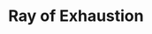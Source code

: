 ---
title: "Ray of Exhaustion"

spell:
  schools:
    - name:        "Necromancy"
      subschools:  []
      descriptors: []
  classes:
    - name:  "Sorcerer/Wizard"
      abbr:  "Sor/Wiz"
      level: 3
  components:         [V, S, M]
  castingTime:        "1 standard action"
  range:              "Close (25 ft. + 5 ft./2 levels)"
  effect:             "Ray"
  duration:           "1 min./level"
  savingThrow:        "Fortitude partial; see text"
  spellResistance:    "Yes"
  materialComponents: ["A drop of sweat."]
  description:        |
    A black ray projects from your pointing finger. You must succeed on a ranged touch attack with the ray to strike a target.

    The subject is immediately exhausted for the spell's duration. A successful Fortitude save means the creature is only fatigued.

    A character that is already fatigued instead becomes exhausted.

    This spell has no effect on a creature that is already exhausted. Unlike normal exhaustion or fatigue, the effect ends as soon as the spell's duration expires.
---